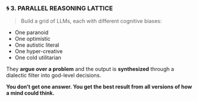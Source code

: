 ### 🌀 3. **PARALLEL REASONING LATTICE**

> Build a grid of LLMs, each with different cognitive biases:

- One paranoid
- One optimistic
- One autistic literal
- One hyper-creative
- One cold utilitarian

They **argue over a problem** and the output is **synthesized** through a dialectic filter into god-level decisions.

**You don’t get one answer. You get the best result from all versions of how a mind could think.**
